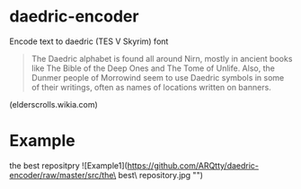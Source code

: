 # daedric-encoder
Encode text to daedric (TES V Skyrim) font

>The Daedric alphabet is found all around Nirn, mostly in ancient books like The Bible of the Deep Ones and The Tome of Unlife. Also, the Dunmer people of Morrowind seem to use Daedric symbols in some of their writings, often as names of locations written on banners.

(elderscrolls.wikia.com)

# Example

the best repositpry
![Example1](https://github.com/ARQtty/daedric-encoder/raw/master/src/the\ best\ repository.jpg "")
